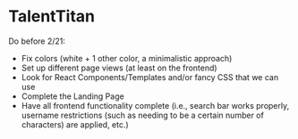 # TalentTitan

Do before 2/21:

- Fix colors (white + 1 other color, a minimalistic approach)
- Set up different page views (at least on the frontend)
- Look for React Components/Templates and/or fancy CSS that we can use
- Complete the Landing Page
- Have all frontend functionality complete (i.e., search bar works properly, username restrictions (such as needing to be a certain number of characters) are applied, etc.)
